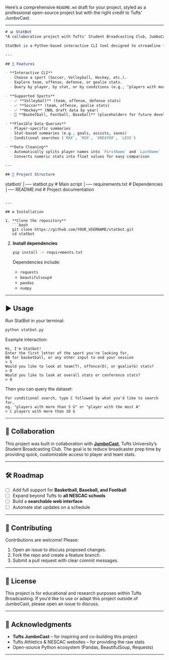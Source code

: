Here’s a comprehensive `README.md` draft for your project, styled as a professional open-source project but with the right credit to Tufts’ JumboCast.

---

```markdown
# 📊 StatBot  
*A collaborative project with Tufts' Student Broadcasting Club, JumboCast*  

StatBot is a Python-based interactive CLI tool designed to streamline **sports research and stat lookups** for Tufts broadcasters. By scraping official athletics sites and presenting stats in a structured, queryable format, StatBot helps JumboCast broadcasters prepare faster and smarter for game coverage.  

---

## 🚀 Features  

- **Interactive CLI**  
  - Choose a sport (Soccer, Volleyball, Hockey, etc.).  
  - Explore team, offense, defense, or goalie stats.  
  - Query by player, by stat, or by conditions (e.g., "players with more than 5 G").  

- **Supported Sports**  
  - ✅ **Volleyball** (team, offense, defense stats)  
  - ✅ **Soccer** (team, offense, goalie stats)  
  - ✅ **Hockey** (NHL draft data by year)  
  - 🚧 **Basketball, Football, Baseball** (placeholders for future development)  

- **Flexible Data Queries**  
  - Player-specific summaries  
  - Stat-based summaries (e.g., goals, assists, saves)  
  - Conditional searches (`MAX`, `MIN`, `GREATER`, `LESS`)  

- **Data Cleaning**  
  - Automatically splits player names into `FirstName` and `LastName`  
  - Converts numeric stats into float values for easy comparison  

---

## 📂 Project Structure  

```

statbot/
│── statbot.py          # Main script
│── requirements.txt    # Dependencies
│── README.md           # Project documentation

````

---

## ⚙️ Installation  

1. **Clone the repository**  
   ```bash
   git clone https://github.com/YOUR_USERNAME/statbot.git
   cd statbot
````

2. **Install dependencies**

   ```bash
   pip install -r requirements.txt
   ```

   Dependencies include:

   * `requests`
   * `beautifulsoup4`
   * `pandas`
   * `numpy`

---

## ▶️ Usage

Run StatBot in your terminal:

```bash
python statbot.py
```

Example interaction:

```
Hi, I'm Statbot!
Enter the first letter of the sport you're looking for, 
BB for basketball, or any other input to end your session
> S
Would you like to look at team(T), offence(O), or goalie(G) stats?
> O
Would you like to look at overall stats or conference stats?
> O
```

Then you can query the dataset:

```
For conditional search, type C followed by what you'd like to search for,
eg. "players with more than 5 G" or "player with the most A"
> C players with more than 10 G
```

---

## 🏫 Collaboration

This project was built in collaboration with **[JumboCast](https://gotuftsjumbos.com/)**, Tufts University’s Student Broadcasting Club.
The goal is to reduce broadcaster prep time by providing quick, customizable access to player and team stats.

---

## 🛠️ Roadmap

* [ ] Add full support for **Basketball, Baseball, and Football**
* [ ] Expand beyond Tufts to **all NESCAC schools**
* [ ] Build a **searchable web interface**
* [ ] Automate stat updates on a schedule

---

## 🤝 Contributing

Contributions are welcome! Please:

1. Open an issue to discuss proposed changes.
2. Fork the repo and create a feature branch.
3. Submit a pull request with clear commit messages.

---

## 📜 License

This project is for educational and research purposes within Tufts Broadcasting.
If you’d like to use or adapt this project outside of JumboCast, please open an issue to discuss.

---

## 🙌 Acknowledgments

* **Tufts JumboCast** – for inspiring and co-building this project
* Tufts Athletics & NESCAC websites – for providing the raw stats
* Open-source Python ecosystem (Pandas, BeautifulSoup, Requests)

---
